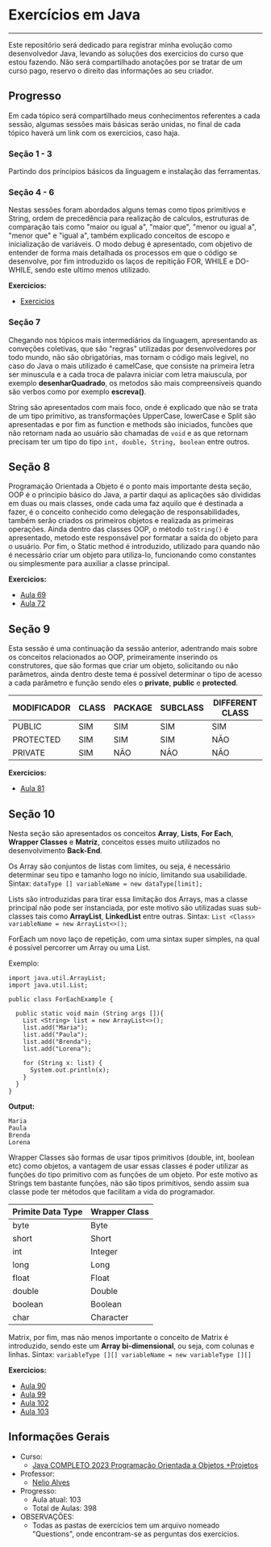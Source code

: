# Exercícios em Java
<hr>
Este repositório será dedicado para registrar minha evolução como desenvolvedor Java, levando as soluções dos exercicios do curso que estou fazendo. Não será compartilhado anotações por se tratar de um curso pago, reservo o direito das informações ao seu criador.

## Progresso
Em cada tópico será compartilhado meus conhecimentos referentes a cada sessão, algumas sessões mais básicas serão unidas, no final de cada tópico haverá um link com os exercicios, caso haja.

### Seção 1 - 3
Partindo dos príncipios básicos da linguagem e instalação das ferramentas.

### Seção 4 - 6
Nestas sessões foram abordados alguns temas como tipos primitivos e String, ordem de precedência para realização de calculos, estruturas de comparação tais como "maior ou igual a", "maior que", "menor ou igual a", "menor que" e "igual a", também explicado conceitos de escopo e inicialização de variáveis. O modo debug é apresentado, com objetivo de entender de forma mais detalhada os processos em que o código se desenvolve, por fim introduzido os laços de repitição FOR, WHILE e DO-WHILE, sendo este ultimo menos utilizado.

**Exercicios:**
* <a href="Exercices.java">Exercicios</a>

### Seção 7
Chegando nos tópicos mais intermediários da linguagem, apresentando as conveções coletivas, que são "regras" utilizadas por desenvolvedores por todo mundo, não são obrigatórias, mas tornam o código mais legivel, no caso do Java o mais utilizado é camelCase, que consiste na primeira letra ser minuscula e a cada troca de palavra iniciar com letra maiuscula, por exemplo **desenharQuadrado**, os metodos são mais compreensiveis quando são verbos como por exemplo **escreva()**.

String são apresentados com mais foco, onde é explicado que não se trata de um tipo primitivo, as transformações UpperCase, lowerCase e Split são apresentadas e por fim as function e methods são iniciados, funcões que não retornam nada ao usuário são chamadas de ``void`` e as que retornam precisam ter um tipo do tipo ``int, double, String, boolean`` entre outros.

## Seção 8
Programação Orientada a Objeto é o ponto mais importante desta seção, OOP é o principio básico do Java, a partir daqui as aplicações são divididas em duas ou mais classes, onde cada uma faz aquilo que é destinada a fazer, é o conceito conhecido como delegação de responsabilidades, também serão criados os primeiros objetos e realizada as primeiras operações. Ainda dentro das classes OOP, o método ```toString()``` é apresentado, metodo este responsável por formatar a saída do objeto para o usuário. Por fim, o Static method é introduzido, utilizado para quando não é necessário criar um objeto para utiliza-lo, funcionando como constantes ou simplesmente para auxiliar a classe principal.

**Exercicios:**
* <a href="exercicesClass69/">Aula 69</a>
* <a href="exercicesClass72/">Aula 72</a>

## Seção 9
Esta sessão é uma continuação da sessão anterior, adentrando mais sobre os conceitos relacionados ao OOP, primeiramente inserindo os construtores, que são formas que criar um objeto, solicitando ou não parâmetros, ainda dentro deste tema é possível  determinar o tipo de acesso a cada parâmetro e função sendo eles o **private**, **public** e **protected**.

| MODIFICADOR 	| CLASS 	| PACKAGE 	| SUBCLASS 	| DIFFERENT CLASS 	|
|-------------	|-------	|---------	|----------	|-----------------	|
| PUBLIC      	| SIM   	| SIM     	| SIM      	| SIM             	|
| PROTECTED   	| SIM   	| SIM     	| SIM      	| NÃO             	|
| PRIVATE     	| SIM   	| NÃO     	| NÃO      	| NÃO             	|

**Exercicios:**
* <a href="exercicesClass81/">Aula 81</a>

## Seção 10
Nesta seção são apresentados os conceitos **Array**, **Lists**, **For Each**, **Wrapper Classes** e **Matriz**, conceitos esses muito utilizados no desenvolvimento **Back-End**.

Os Array são conjuntos de listas com limites, ou seja, é necessário determinar seu tipo e tamanho logo no início, limitando sua usabilidade. Sintax: `dataType [] variableName = new dataType[limit];`

Lists são introduzidas para tirar essa limitação dos Arrays, mas a classe principal não pode ser instanciada, por este motivo são utilizadas suas sub-classes tais como **ArrayList**, **LinkedList** entre outras. Sintax: `List <Class> variableName = new ArrayList<>();`

ForEach um novo laço de repetição, com uma sintax super simples, na qual é possível percorrer um Array ou uma List.

Exemplo:
```
import java.util.ArrayList;
import java.util.List;

public class ForEachExample {

  public static void main (String args []){
    List <String> list = new ArrayList<>();
    list.add("Maria");
    list.add("Paula");
    list.add("Brenda");
    list.add("Lorena");
    
    for (String x: list) {
      System.out.println(x);
    }
  }
}
```
**Output:**
```
Maria
Paula
Brenda
Lorena
```

Wrapper Classes são formas de usar tipos primitivos (double, int, boolean etc) como objetos, a vantagem de usar essas classes é poder utilizar as funções do tipo primitivo com as funções de um objeto. Por este motivo as Strings tem bastante funções, não são tipos primitivos, sendo assim sua classe pode ter métodos que facilitam a vida do programador.

| Primite Data Type 	| Wrapper Class 	|
|-------------------	|---------------	|
| byte              	| Byte          	|
| short             	| Short         	|
| int               	| Integer       	|
| long              	| Long          	|
| float             	| Float         	|
| double            	| Double        	|
| boolean           	| Boolean       	|
| char              	| Character     	|


Matrix, por fim, mas não menos importante o conceito de Matrix é introduzido, sendo este um **Array bi-dimensional**, ou seja, com colunas e linhas. Sintax: `variableType [][] variableName = new variableType [][]`

**Exercicios:**
* <a href="exercicesClass90/">Aula 90</a>
* <a href="exercicesClass99/">Aula 99</a>
* <a href="exercicesClass102/">Aula 102</a>
* <a href="exercicesClass103/">Aula 103</a>

## Informações Gerais
- Curso:
  - <a href="https://www.udemy.com/course/java-curso-completo/">Java COMPLETO 2023 Programação Orientada a Objetos +Projetos</a>
- Professor:
  - <a href="https://www.linkedin.com/in/nelio-alves/">Nelio Alves</a>
- Progresso:
  - Aula atual: 103
  - Total de Aulas: 398
- OBSERVAÇÕES:
  - Todas as pastas de exercícios tem um arquivo nomeado "Questions", onde encontram-se as perguntas dos exercicios.